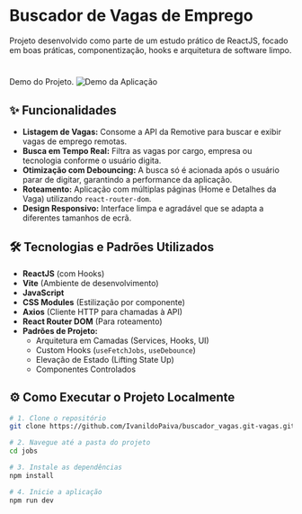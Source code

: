 # Buscador de Vagas de Emprego


Projeto desenvolvido como parte de um estudo prático de ReactJS, focado em boas práticas, componentização, hooks e arquitetura de software limpo.
#
Demo do Projeto.
![Demo da Aplicação](https://i.imgur.com/S1dyujw.png)

## ✨ Funcionalidades

- **Listagem de Vagas:** Consome a API da Remotive para buscar e exibir vagas de emprego remotas.
- **Busca em Tempo Real:** Filtra as vagas por cargo, empresa ou tecnologia conforme o usuário digita.
- **Otimização com Debouncing:** A busca só é acionada após o usuário parar de digitar, garantindo a performance da aplicação.
- **Roteamento:** Aplicação com múltiplas páginas (Home e Detalhes da Vaga) utilizando `react-router-dom`.
- **Design Responsivo:** Interface limpa e agradável que se adapta a diferentes tamanhos de ecrã.

## 🛠️ Tecnologias e Padrões Utilizados

- **ReactJS** (com Hooks)
- **Vite** (Ambiente de desenvolvimento)
- **JavaScript**
- **CSS Modules** (Estilização por componente)
- **Axios** (Cliente HTTP para chamadas à API)
- **React Router DOM** (Para roteamento)
- **Padrões de Projeto:**
  - Arquitetura em Camadas (Services, Hooks, UI)
  - Custom Hooks (`useFetchJobs`, `useDebounce`)
  - Elevação de Estado (Lifting State Up)
  - Componentes Controlados

## ⚙️ Como Executar o Projeto Localmente

```bash
# 1. Clone o repositório
git clone https://github.com/IvanildoPaiva/buscador_vagas.git-vagas.git

# 2. Navegue até a pasta do projeto
cd jobs

# 3. Instale as dependências
npm install

# 4. Inicie a aplicação
npm run dev


